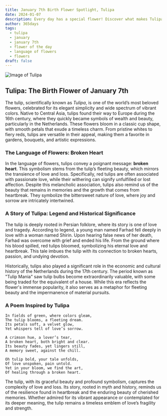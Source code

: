 ```yaml
---
title: January 7th Birth Flower Spotlight, Tulipa
date: 2024-01-07
description: Every day has a special flower! Discover what makes Tulipa unique as today’s birth flower and its symbolic meaning.
author: 365days
tags:
  - tulipa
  - january
  - january 7th
  - flower of the day
  - language of flowers
  - flowers
draft: false
---
```



![Image of Tulipa](https://cdn.pixabay.com/photo/2020/04/28/13/17/tulips-5104494_640.jpg#center)


## Tulipa: The Birth Flower of January 7th

The tulip, scientifically known as _Tulipa_, is one of the world’s most beloved flowers, celebrated for its elegant simplicity and wide spectrum of vibrant colors. Native to Central Asia, tulips found their way to Europe during the 16th century, where they quickly became symbols of wealth and beauty, particularly in the Netherlands. These flowers bloom in a classic cup shape, with smooth petals that exude a timeless charm. From pristine whites to fiery reds, tulips are versatile in their appeal, making them a favorite in gardens, bouquets, and artistic expressions.

### The Language of Flowers: Broken Heart

In the language of flowers, tulips convey a poignant message: **broken heart**. This symbolism stems from the tulip’s fleeting beauty, which mirrors the transience of love and loss. Specifically, red tulips are often associated with passionate love, while their withering can signify unfulfilled or lost affection. Despite this melancholic association, tulips also remind us of the beauty that remains in memories and the growth that comes from heartbreak. They symbolize the bittersweet nature of love, where joy and sorrow are intricately intertwined.

### A Story of Tulipa: Legend and Historical Significance

The tulip is deeply rooted in Persian folklore, where its story is one of love and tragedy. According to legend, a young man named Farhad fell deeply in love with a woman named Shirin. Upon hearing false news of her death, Farhad was overcome with grief and ended his life. From the ground where his blood spilled, red tulips bloomed, symbolizing his eternal love and heartbreak. This tale imbues the tulip with its connection to broken hearts, passion, and undying devotion.

Historically, tulips also played a significant role in the economic and cultural history of the Netherlands during the 17th century. The period known as "Tulip Mania" saw tulip bulbs become extraordinarily valuable, with some being traded for the equivalent of a house. While this era reflects the flower's immense popularity, it also serves as a metaphor for fleeting beauty and the impermanence of material pursuits.

### A Poem Inspired by Tulipa

```
In fields of green, where colors gleam,  
The tulip blooms, a fleeting dream.  
Its petals soft, a velvet glow,  
Yet whispers tell of love’s sorrow.  

A crimson hue, a lover’s tear,  
A broken heart, both bright and clear.  
Its beauty fades, yet lingers still,  
A memory sweet, against the chill.  

Oh tulip bold, your tale unfolds,  
Of love unspoken, pain untold.  
Yet in your bloom, we find the art,  
Of healing through a broken heart.  
```

The tulip, with its graceful beauty and profound symbolism, captures the complexity of love and loss. Its story, rooted in myth and history, reminds us of the resilience found in heartbreak and the enduring beauty of cherished memories. Whether admired for its vibrant appearance or contemplated for its deeper meaning, the tulip remains a timeless emblem of love’s fragility and strength.

